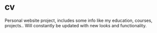 # cv

Personal website project, includes some info like my education, courses, projects..
Will constantly be updated with new looks and functionality.

